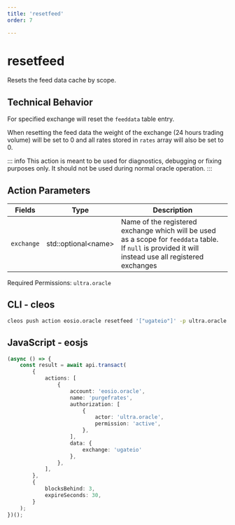 ```yaml
---
title: 'resetfeed'
order: 7

---
```


# resetfeed

Resets the feed data cache by scope.

## Technical Behavior

For specified exchange will reset the `feeddata` table entry.

When resetting the feed data the weight of the exchange (24 hours trading volume) will be set to 0 and all rates stored in `rates` array will also be set to 0.

::: info
This action is meant to be used for diagnostics, debugging or fixing purposes only. It should not be used during normal oracle operation.
:::

## Action Parameters

| Fields     | Type                 | Description                                                                                                                                            |
| ---------- | -------------------- | ------------------------------------------------------------------------------------------------------------------------------------------------------ |
| `exchange` | std::optional\<name> | Name of the registered exchange which will be used as a scope for `feeddata` table. If `null` is provided it will instead use all registered exchanges |

Required Permissions: `ultra.oracle`

## CLI - cleos

```bash
cleos push action eosio.oracle resetfeed '["ugateio"]' -p ultra.oracle
```

## JavaScript - eosjs

```typescript
(async () => {
    const result = await api.transact(
        {
            actions: [
                {
                    account: 'eosio.oracle',
                    name: 'purgefrates',
                    authorization: [
                        {
                            actor: 'ultra.oracle',
                            permission: 'active',
                        },
                    ],
                    data: {
                        exchange: 'ugateio'
                    },
                },
            ],
        },
        {
            blocksBehind: 3,
            expireSeconds: 30,
        }
    );
})();
```